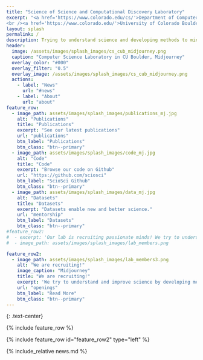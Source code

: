 ```yaml
---
title: "Science of Science and Computational Discovery Laboratory"
excerpt: "<a href='https://www.colorado.edu/cs/'>Department of Computer Science</a>
<br /><a href='https://www.colorado.edu/'>University of Colorado Boulder</a>"
layout: splash
permalink: /
description: Trying to understand science and developing methods to mine scientific knowledge from vast, unstructured dataset of full-text publications, citations, and images
header:
  image: /assets/images/splash_images/cs_cub_midjourney.png
  caption: "Computer Science Laboratory in CU Boulder, Midjourney"
  overlay_color: "#000"
  overlay_filter: "0.5"
  overlay_image: /assets/images/splash_images/cs_cub_midjourney.png
  actions:    
    - label: "News"
      url: "#news"
    - label: "About"
      url: "about"
feature_row:
  - image_path: assets/images/splash_images/publications_mj.jpg
    alt: "Publications"
    title: "Publications"
    excerpt: "See our latest publications"
    url: "publications"
    btn_label: "Publications"
    btn_class: "btn--primary"
  - image_path: assets/images/splash_images/code_mj.jpg
    alt: "Code"
    title: "Code"
    excerpt: "Browse our code on Github"
    url: "https://github.com/sciosci"
    btn_label: "ScioSci Github"
    btn_class: "btn--primary"
  - image_path: assets/images/splash_images/data_mj.jpg
    alt: "Datasets"
    title: "Datasets"
    excerpt: "Datasets enable new and better science."
    url: "mentorship"
    btn_label: "Datasets"
    btn_class: "btn--primary"
#feature_row2: 
#  - excerpt: 'Our lab is recruiting passionate minds! We try to understand and improve science by developing methods to mine knowledge from massive datasets, using cutting-edge techniques like deep learning, natural language processing, and more. Our Ph.D. program is fully-funded with deadline on December 15, 2023 [Read more](openings)'
#  - image_path: assets/images/splash_images/lab_members.png

feature_row2:
  - image_path: assets/images/splash_images/lab_members3.png
    alt: "We are recruiting!"
    image_caption: "Midjourney"
    title: "We are recruiting!"
    excerpt: 'We try to understand and improve science by developing methods to mine knowledge from massive datasets, using cutting-edge techniques like deep learning, natural language processing, and more. **Our Ph.D. program is fully-funded with deadline on December 15, 2023**'
    url: "openings"
    btn_label: "Read More"
    btn_class: "btn--primary"
---
```


{: .text-center}

<style>

  .btn--primary.disabled {
    opacity: 0.5;
    pointer-events: none;
    cursor: not-allowed;
  }
</style>

{% include feature_row %}

{% include feature_row id="feature_row2" type="left" %}

{% include_relative news.md %}
